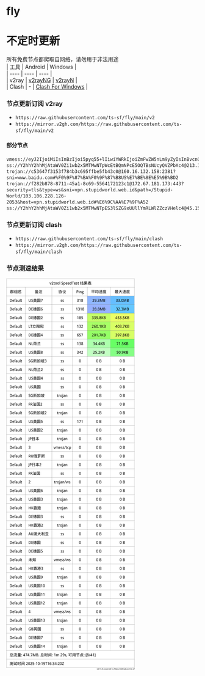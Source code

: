 # fly
# 不定时更新
所有免费节点都爬取自网络，请勿用于非法用途  
|  工具  | Android  | Windows  |  
|  ----  | ----   | ----  |  
| v2ray  | [v2rayNG](https://github.com/2dust/v2rayNG/releases) | [v2rayN](https://github.com/2dust/v2rayN/releases) |  
| Clash  | - | [Clash For Windows](https://github.com/2dust/clashN/releases) | 
  
### 节点更新订阅  v2ray
- `https://raw.githubusercontent.com/ts-sf/fly/main/v2`  
- `https://mirror.v2gh.com/https://raw.githubusercontent.com/ts-sf/fly/main/v2`  

#### 部分节点  
``` 
vmess://eyJ2IjoiMiIsInBzIjoi5pyq55+lIiwiYWRkIjoiZmFwZW5nLm9yZyIsInBvcnQiOiI0NDMiLCJpZCI6IjAzZmNjNjE4LWI5M2QtNjc5Ni02YWVkLThhMzhjOTc1ZDU4MSIsImFpZCI6IjEiLCJzY3kiOiJhdXRvIiwibmV0Ijoid3MiLCJ0eXBlIjoibm9uZSIsImhvc3QiOiJmYXBlbmcub3JnIiwicGF0aCI6Imxpbmt2d3MiLCJ0bHMiOiJ0bHMiLCJzbmkiOiJmYXBlbmcub3JnIiwidGVzdF9uYW1lIjoi5pyq55+lIn0=
ss://Y2hhY2hhMjAtaWV0Zi1wb2x5MTMwNTpWcEtBQmNPcE5OQTBsNUcyQVZPbXc4@213.109.147.242:62685#%F0%9F%87%B3%F0%9F%87%B1NL%E8%8D%B7%E5%85%B0%2032.0KB%2Fs
trojan://c53647f3153f784b3c695ffbe5fb43c0@160.16.132.158:2381?sni=www.baidu.com#%F0%9F%87%BA%F0%9F%87%B8US%E7%BE%8E%E5%9B%BD2
trojan://f282b878-8711-45a1-8c69-5564172123c1@172.67.181.173:443?security=tls&type=ws&sni=vpn.stupidworld.web.id&path=/Stupid-World/103.106.228.126-2053&host=vpn.stupidworld.web.id#%E6%9C%AA%E7%9F%A52
ss://Y2hhY2hhMjAtaWV0Zi1wb2x5MTMwNTpES3lSZG9xUUllYmRLWlZZczVHelc4@45.150.32.13:14628#%F0%9F%87%A9%F0%9F%87%AADE%E5%BE%B7%E5%9B%BD
```
### 节点更新订阅  clash
- `https://raw.githubusercontent.com/ts-sf/fly/main/clash`  
- `https://mirror.v2gh.com/https://raw.githubusercontent.com/ts-sf/fly/main/clash`  

### 节点测速结果
![image](traffic.png)
